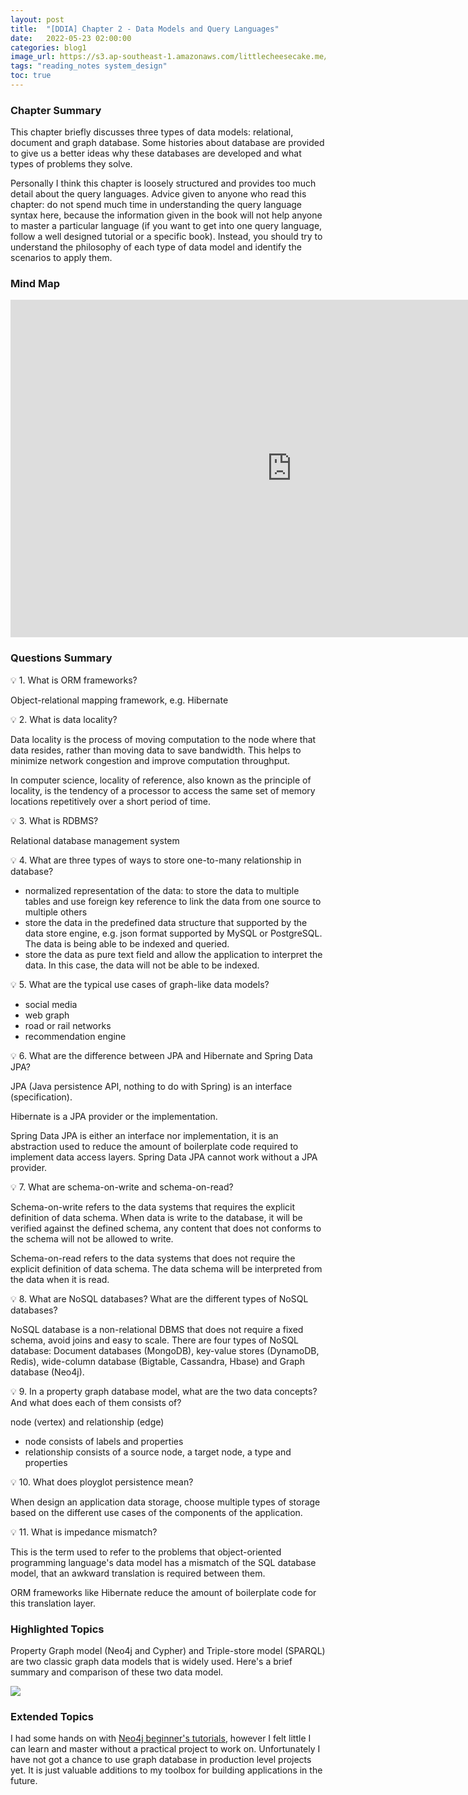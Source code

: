 ```yaml
---
layout: post
title:  "[DDIA] Chapter 2 - Data Models and Query Languages"
date:   2022-05-23 02:00:00
categories: blog1
image_url: https://s3.ap-southeast-1.amazonaws.com/littlecheesecake.me/blog-post/effective-learning/effective_learning_header.jpeg
tags: "reading_notes system_design"
toc: true
---
```


### Chapter Summary

This chapter briefly discusses three types of data models: relational, document and graph database. Some histories about database are provided to give us a better ideas why these databases are developed and what types of problems they solve. 

Personally I think this chapter is loosely structured and provides too much detail about the query languages. Advice given to anyone who read this chapter: do not spend much time in understanding the query language syntax here, because the information given in the book will not help anyone to master a particular language (if you want to get into one query language, follow a well designed tutorial or a specific book). Instead, you should try to understand the philosophy of each type of data model and identify the scenarios to apply them.

### Mind Map

<div class="mindmap-container">
	<iframe src="https://www.xmind.net/embed/sDETtj" width="900px" height="540px" frameborder="0" scrolling="no"></iframe>
</div>

### Questions Summary

💡 1. What is ORM frameworks?

Object-relational mapping framework, e.g. Hibernate

💡 2. What is data locality?

Data locality is the process of moving computation to the node where that data resides, rather than moving data to save bandwidth. This helps to minimize network congestion and improve computation throughput. 

In computer science, locality of reference, also known as the principle of locality, is the tendency of a processor to access the same set of memory locations repetitively over a short period of time.

💡 3. What is RDBMS?

Relational database management system

💡 4. What are three types of ways to store one-to-many relationship in database?

- normalized representation of the data: to store the data to multiple tables and use foreign key reference to link the data from one source to multiple others
- store the data in the predefined data structure that supported by the data store engine, e.g. json format supported by MySQL or PostgreSQL. The data is being able to be indexed and queried. 
- store the data as pure text field and allow the application to interpret the data. In this case, the data will not be able to be indexed.

💡 5. What are the typical use cases of graph-like data models?

- social media
- web graph
- road or rail networks
- recommendation engine

💡 6. What are the difference between JPA and Hibernate and Spring Data JPA?

JPA (Java persistence API, nothing to do with Spring) is an interface (specification).

Hibernate is a JPA provider or the implementation. 

Spring Data JPA is either an interface nor implementation, it is an abstraction used to reduce the amount of boilerplate code required to implement data access layers. Spring Data JPA cannot work without a JPA provider.

💡 7. What are schema-on-write and schema-on-read?

Schema-on-write refers to the data systems that requires the explicit definition of data schema. When data is write to the database, it will be verified against the defined schema, any content that does not conforms to the schema will not be allowed to write. 

Schema-on-read refers to the data systems that does not require the explicit definition of data schema. The data schema will be interpreted from the data when it is read.

💡 8. What are NoSQL databases? What are the different types of NoSQL databases?

NoSQL database is a non-relational DBMS that does not require a fixed schema, avoid joins and easy to scale. There are four types of NoSQL database: Document databases (MongoDB), key-value stores (DynamoDB, Redis), wide-column database (Bigtable, Cassandra, Hbase) and Graph database (Neo4j).

💡 9. In a property graph database model, what are the two data concepts? And what does each of them consists of?

node (vertex) and relationship (edge)

- node consists of labels and properties
- relationship consists of a source node, a target node, a type and properties

💡 10. What does ployglot persistence mean?

When design an application data storage, choose multiple types of storage based on the different use cases of the components of the application.

💡 11. What is impedance mismatch?

This is the term used to refer to the problems that object-oriented programming language's data model has a mismatch of the SQL database model, that an awkward translation is required between them. 

ORM frameworks like Hibernate reduce the amount of boilerplate code for this translation layer.

### Highlighted Topics

Property Graph model (Neo4j and Cypher) and Triple-store model (SPARQL) are two classic graph data models that is widely used. Here's a brief summary and comparison of these two data model. 

<div class="image-banner-2">
    <img src="https://s3.ap-southeast-1.amazonaws.com/littlecheesecake.me/blog-post/ddia-2/graphDB.png">
</div>


### Extended Topics

I had some hands on with [Neo4j beginner's tutorials](https://neo4j.com/developer/get-started/), however I felt little I can learn and master without a practical project to work on. Unfortunately I have not got a chance to use graph database in production level projects yet. It is just valuable additions to my toolbox for building applications in the future. 